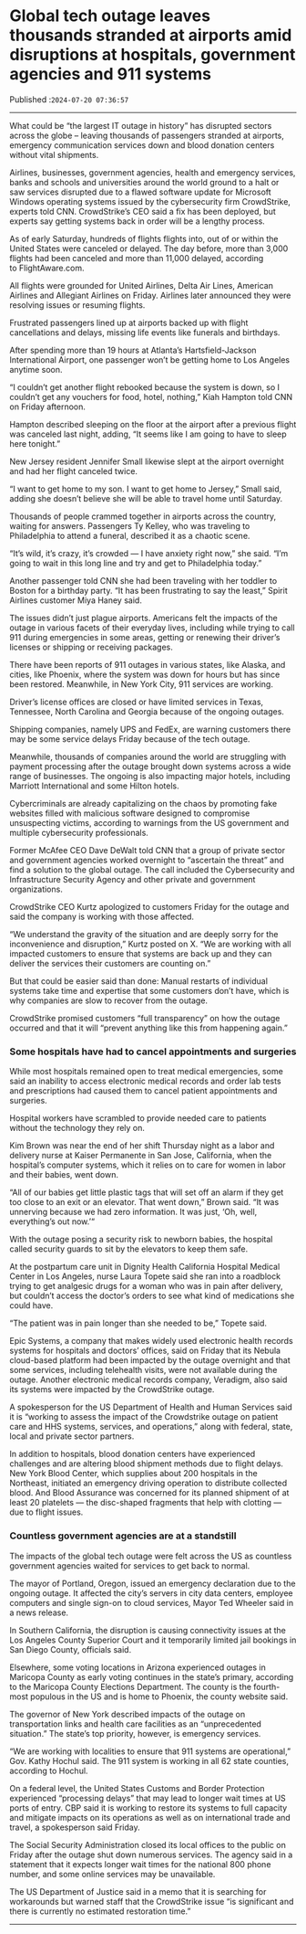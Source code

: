 # Global tech outage leaves thousands stranded at airports amid disruptions at hospitals, government agencies and 911 systems

Published :`2024-07-20 07:36:57`

---

What could be “the largest IT outage in history” has disrupted sectors across the globe – leaving thousands of passengers stranded at airports, emergency communication services down and blood donation centers without vital shipments.

Airlines, businesses, government agencies, health and emergency services, banks and schools and universities around the world ground to a halt or saw services disrupted due to a flawed software update for Microsoft Windows operating systems issued by the cybersecurity firm CrowdStrike, experts told CNN. CrowdStrike’s CEO said a fix has been deployed, but experts say getting systems back in order will be a lengthy process.

As of early Saturday, hundreds of flights flights into, out of or within the United States were  canceled or delayed. The day before, more than 3,000 flights had been canceled and more than 11,000 delayed, according to FlightAware.com.

All flights were grounded for United Airlines, Delta Air Lines, American Airlines and Allegiant Airlines on Friday. Airlines later announced they were resolving issues or resuming flights.

Frustrated passengers lined up at airports backed up with flight cancellations and delays, missing life events like funerals and birthdays.

After spending more than 19 hours at Atlanta’s Hartsfield-Jackson International Airport, one passenger won’t be getting home to Los Angeles anytime soon.

“I couldn’t get another flight rebooked because the system is down, so I couldn’t get any vouchers for food, hotel, nothing,” Kiah Hampton told CNN on Friday afternoon.

Hampton described sleeping on the floor at the airport after a previous flight was canceled last night, adding, “It seems like I am going to have to sleep here tonight.”

New Jersey resident Jennifer Small likewise slept at the airport overnight and had her flight canceled twice.

“I want to get home to my son. I want to get home to Jersey,” Small said, adding she doesn’t believe she will be able to travel home until Saturday.

Thousands of people crammed together in airports across the country, waiting for answers. Passengers Ty Kelley, who was traveling to Philadelphia to attend a funeral, described it as a chaotic scene.

“It’s wild, it’s crazy, it’s crowded — I have anxiety right now,” she said. “I’m going to wait in this long line and try and get to Philadelphia today.”

Another passenger told CNN she had been traveling with her toddler to Boston for a birthday party. “It has been frustrating to say the least,” Spirit Airlines customer Miya Haney said.

The issues didn’t just plague airports. Americans felt the impacts of the outage in various facets of their everyday lives, including while trying to call 911 during emergencies in some areas, getting or renewing their driver’s licenses or shipping or receiving packages.

There have been reports of 911 outages in various states, like Alaska, and cities, like Phoenix, where the system was down for hours but has since been restored. Meanwhile, in New York City, 911 services are working.

Driver’s license offices are closed or have limited services in Texas, Tennessee, North Carolina and Georgia because of the ongoing outages.

Shipping companies, namely UPS and FedEx, are warning customers there may be some service delays Friday because of the tech outage.

Meanwhile, thousands of companies around the world are struggling with payment processing after the outage brought down systems across a wide range of businesses. The ongoing is also impacting major hotels, including Marriott International and some Hilton hotels.

Cybercriminals are already capitalizing on the chaos by promoting fake websites filled with malicious software designed to compromise unsuspecting victims, according to warnings from the US government and multiple cybersecurity professionals.

Former McAfee CEO Dave DeWalt told CNN that a group of private sector and government agencies worked overnight to “ascertain the threat” and find a solution to the global outage. The call included the Cybersecurity and Infrastructure Security Agency and other private and government organizations.

CrowdStrike CEO Kurtz apologized to customers Friday for the outage and said the company is working with those affected.

“We understand the gravity of the situation and are deeply sorry for the inconvenience and disruption,” Kurtz posted on X. “We are working with all impacted customers to ensure that systems are back up and they can deliver the services their customers are counting on.”

But that could be easier said than done: Manual restarts of individual systems take time and expertise that some customers don’t have, which is why companies are slow to recover from the outage.

CrowdStrike promised customers “full transparency” on how the outage occurred and that it will “prevent anything like this from happening again.”

### Some hospitals have had to cancel appointments and surgeries

While most hospitals remained open to treat medical emergencies, some said an inability to access electronic medical records and order lab tests and prescriptions had caused them to cancel patient appointments and surgeries.

Hospital workers have scrambled to provide needed care to patients without the technology they rely on.

Kim Brown was near the end of her shift Thursday night as a labor and delivery nurse at Kaiser Permanente in San Jose, California, when the hospital’s computer systems, which it relies on to care for women in labor and their babies, went down.

“All of our babies get little plastic tags that will set off an alarm if they get too close to an exit or an elevator. That went down,” Brown said. “It was unnerving because we had zero information. It was just, ‘Oh, well, everything’s out now.’“

With the outage posing a security risk to newborn babies, the hospital called security guards to sit by the elevators to keep them safe.

At the postpartum care unit in Dignity Health California Hospital Medical Center in Los Angeles, nurse Laura Topete said she ran into a roadblock trying to get analgesic drugs for a woman who was in pain after delivery, but couldn’t access the doctor’s orders to see what kind of medications she could have.

“The patient was in pain longer than she needed to be,” Topete said.

Epic Systems, a company that makes widely used electronic health records systems for hospitals and doctors’ offices, said on Friday that its Nebula cloud-based platform had been impacted by the outage overnight and that some services, including telehealth visits, were not available during the outage. Another electronic medical records company, Veradigm, also said its systems were impacted by the CrowdStrike outage.

A spokesperson for the US Department of Health and Human Services said it is “working to assess the impact of the Crowdstrike outage on patient care and HHS systems, services, and operations,” along with federal, state, local and private sector partners.

In addition to hospitals, blood donation centers have experienced challenges and are altering blood shipment methods due to flight delays. New York Blood Center, which supplies about 200 hospitals in the Northeast, initiated an emergency driving operation to distribute collected blood. And Blood Assurance was concerned for its planned shipment of at least 20 platelets — the disc-shaped fragments that help with clotting — due to flight issues.

### Countless government agencies are at a standstill

The impacts of the global tech outage were felt across the US as countless government agencies waited for services to get back to normal.

The mayor of Portland, Oregon, issued an emergency declaration due to the ongoing outage. It affected the city’s servers in city data centers, employee computers and single sign-on to cloud services, Mayor Ted Wheeler said in a news release.

In Southern California, the disruption is causing connectivity issues at the Los Angeles County Superior Court and it temporarily limited jail bookings in San Diego County, officials said.

Elsewhere, some voting locations in Arizona experienced outages in Maricopa County as early voting continues in the state’s primary, according to the Maricopa County Elections Department. The county is the fourth-most populous in the US and is home to Phoenix, the county website said.

The governor of New York described impacts of the outage on transportation links and health care facilities as an “unprecedented situation.” The state’s top priority, however, is emergency services.

“We are working with localities to ensure that 911 systems are operational,” Gov. Kathy Hochul said. The 911 system is working in all 62 state counties, according to Hochul.

On a federal level, the United States Customs and Border Protection experienced “processing delays” that may lead to longer wait times at US ports of entry. CBP said it is working to restore its systems to full capacity and mitigate impacts on its operations as well as on international trade and travel, a spokesperson said Friday.

The Social Security Administration closed its local offices to the public on Friday after the outage shut down numerous services. The agency said in a statement that it expects longer wait times for the national 800 phone number, and some online services may be unavailable.

The US Department of Justice said in a memo that it is searching for workarounds but warned staff that the CrowdStrike issue “is significant and there is currently no estimated restoration time.”

---

